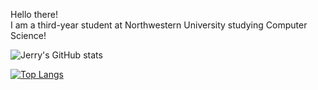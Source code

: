 Hello there!  
I am a third-year student at Northwestern University studying Computer Science!

![Jerry's GitHub stats](https://github-readme-stats.vercel.app/api?username=jerry-hannn)

[![Top Langs](https://github-readme-stats.vercel.app/api/top-langs/?username=jerry-hannn)](https://github.com/anuraghazra/github-readme-stats)
